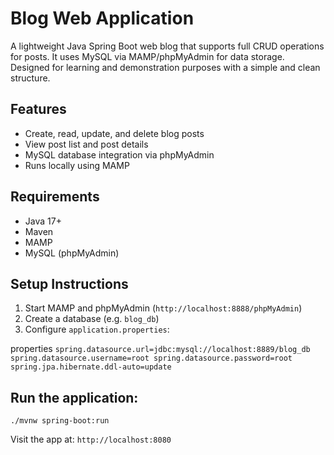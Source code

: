 # Blog Web Application

A lightweight Java Spring Boot web blog that supports full CRUD operations for posts. It uses MySQL via MAMP/phpMyAdmin for data storage. Designed for learning and demonstration purposes with a simple and clean structure.

## Features

- Create, read, update, and delete blog posts
- View post list and post details
- MySQL database integration via phpMyAdmin
- Runs locally using MAMP

## Requirements

- Java 17+
- Maven
- MAMP
- MySQL (phpMyAdmin)

## Setup Instructions

1. Start MAMP and phpMyAdmin (`http://localhost:8888/phpMyAdmin`)
2. Create a database (e.g. `blog_db`)
3. Configure `application.properties`:

properties
`spring.datasource.url=jdbc:mysql://localhost:8889/blog_db
spring.datasource.username=root
spring.datasource.password=root
spring.jpa.hibernate.ddl-auto=update`

## Run the application:
`./mvnw spring-boot:run`

Visit the app at: `http://localhost:8080`
